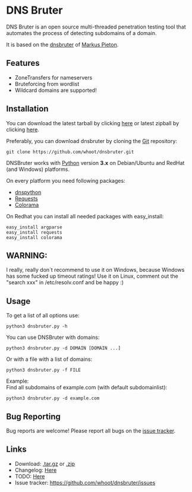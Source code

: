 DNS Bruter
=========

DNS Bruter is an open source multi-threaded penetration testing tool that automates the process of detecting subdomains of a domain.<br>

It is based on the [dnsbruter](https://github.com/marpie/dnsbruter) of [Markus Pieton](https://github.com/marpie).

Features
----

* ZoneTransfers for nameservers
* Bruteforcing from wordlist
* Wildcard domains are supported!

Installation
----

You can download the latest tarball by clicking [here](https://github.com/whoot/dnsbruter/tarball/master) or latest zipball by clicking  [here](https://github.com/whoot/dnsbruter/zipball/master).

Preferably, you can download dnsbruter by cloning the [Git](https://github.com/whoot/dnsbruter) repository:

    git clone https://github.com/whoot/dnsbruter.git

DNSBruter works with [Python](http://www.python.org/download/) version **3.x** on Debian/Ubuntu and RedHat (and Windows) platforms.

On every platform you need following packages:

* [dnspython](http://www.dnspython.org/)
* [Requests](https://pypi.python.org/pypi/requests/)
* [Colorama](https://pypi.python.org/pypi/colorama)

On Redhat you can install all needed packages with easy_install:

	easy_install argparse
	easy_install requests
	easy_install colorama

WARNING: 
----
I really, really don´t recommend to use it on Windows, because Windows has some fucked up timeout ratings!
Use it on Linux, comment out the "search xxx" in /etc/resolv.conf and be happy :) 

Usage
----

To get a list of all options use:

    python3 dnsbruter.py -h

You can use DNSBruter with domains:

	python3 dnsbruter.py -d DOMAIN [DOMAIN ...]

Or with a file with a list of domains:

	python3 dnsbruter.py -f FILE

Example:<br>
Find all subdomains of example.com (with default subdomainlist):

	python3 dnsbruter.py -d example.com

Bug Reporting
----
Bug reports are welcome! Please report all bugs on the [issue tracker](https://github.com/whoot/Typo-Enumerator/issues).

Links
----

* Download: [.tar.gz](https://github.com/whoot/dnsbruter/tarball/master) or [.zip](https://github.com/whoot/dnsbruter/archive/master)
* Changelog: [Here](https://github.com/whoot/dnsbruter/blob/master/doc/ChangeLog.md)
* TODO: [Here](https://github.com/whoot/dnsbruter/blob/master/doc/TODO.md)
* Issue tracker: https://github.com/whoot/dnsbruter/issues
